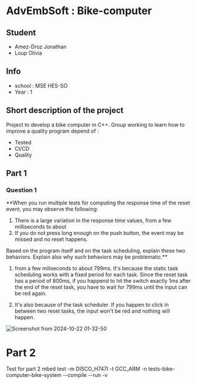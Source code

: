 # AdvEmbSoft : Bike-computer 
## Student
- Amez-Droz Jonathan
- Loup Olivia
## Info
- school : MSE HES-SO
- Year : 1

## Short description of the project
Project to develop a bike computer in C++.
Group working to learn how to improve a quality program depend of :
- Tested
- CI/CD
- Quality

## Part 1
### Question 1
**When you run multiple tests for computing the response time of the reset event, you may observe the following:

1. There is a large variation in the response time values, from a few milliseconds to about 
2. If you do not press long enough on the push button, the event may be missed and no reset happens.

Based on the program itself and on the task scheduling, explain these two behaviors. Explain also why such behaviors may be problematic.**

1) from a few miliseconds to about 799ms. It's because the static task scheduling works with a fixed period for each task.
Since the reset task has a period of 800ms, if you happend to hit the switch exactly 1ms after the end of the reset task, you have
to wait for 799ms until the input can be red again.

2) It's also because of the task scheduler. If you happen to click in between two reset tasks, the input won't be red and nothing will happen.

![Screenshot from 2024-10-22 01-32-50](https://github.com/user-attachments/assets/7969784a-385c-4cdf-b618-e00cea3fb4b3)

# Part 2
Test for part 2 mbed test -m DISCO_H747I -t GCC_ARM -n tests-bike-computer-bike-system --compile --run -v
